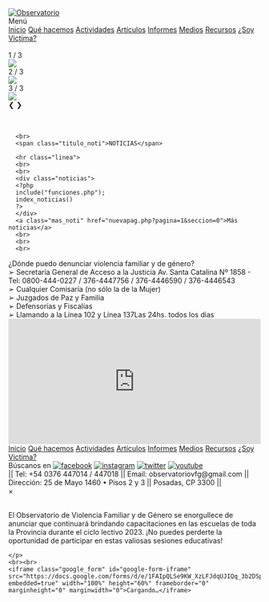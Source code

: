 <!DOCTYPE html>
<html lang="es">
<head>
<title>OBSERVATORIO</title>
<meta http-equiv="Content-Type" content="text/html; charset=utf-8"/>
<meta charset="utf-8">
<meta name="viewport" content="width=device-width, initial-scale=1">
<link rel="shortcut icon" href="favicon.png">
<LINK REL=StyleSheet HREF="estilos.css" TYPE="text/css">
<link rel="stylesheet" href="https://cdnjs.cloudflare.com/ajax/libs/font-awesome/4.7.0/css/font-awesome.min.css">
<script src="https://ajax.googleapis.com/ajax/libs/jquery/2.1.1/jquery.min.js"></script>
<script src="slider.js"></script>
<script src="menu_bar.js"></script>
<script src="popup.js"></script>

</head> 
<body>
<div class="encabezado">
<a href="index.php"><img class="observatorio" alt="Observatorio" src="imagenes/observatorio.png"></a>
</div>
<div class="contmenu" id="contmenu">  <!--Cambio de menu a contmenu -->
		<a class="botondelmenu">Menú</a><!--Cambio de menu_btn a botondelmenu -->
</div>
<nav class="barranavegacion" id="barranavegacion"><!--Cambio de nav a barranavegacion -->
      <a href="index.php">Inicio</a>
      <a href="quehacemos.php">Qué hacemos</a>
      <a href="nuevapag.php?pagina=1&seccion=1">Actividades</a>
      <a href="nuevapag.php?pagina=1&seccion=2">Artículos</a>
      <a href="nuevapag.php?pagina=1&seccion=3">Informes</a>
	<a href="nuevapag.php?pagina=1&seccion=4">Medios</a>
      <a href="nuevapag.php?pagina=1&seccion=5">Recursos</a>
      <a href="muestra_tests.php">¿Soy Victima?</a>
</nav>
<div class="cuerpo">
  <div class="columna medio">
      <br>
      <div class="slideshow-container">
          <div class="mySlides fade">
                <div class="numbertext">1 / 3</div>
                <img class="img_sli" src="imagenes/slid1.jpeg">
          </div>
          <div class="mySlides fade">
                <div class="numbertext">2 / 3</div>
                <img class="img_sli" src="imagenes/slid2.jpeg">
          </div>
          <div class="mySlides fade">
                <div class="numbertext">3 / 3</div>
                <img class="img_sli" src="imagenes/slid3.jpeg">
          </div>
          <a class="prev" onclick="plusSlides(-1)">&#10094;</a>
          <a class="next" onclick="plusSlides(1)">&#10095;</a>
      </div>
      <br>
      <br>

      <br>
      <span class="titulo_noti">NOTICIAS</span>
  
      <hr class="linea">
      <br>
      <br>
      <div class="noticias">
      <?php 
      include("funciones.php");
      index_noticias()
      ?>
      </div>
      <a class="mas_noti" href="nuevapag.php?pagina=1&seccion=0">Más noticias</a>
      <br>
      <br>
      <br>
  </div>
  <div class="columna side" >
      <?php /*proximas_act() */?>
      <div class="info_ref">
            <span class="titulo_prox" >¿Dónde puedo denunciar violencia familiar y de género?</span>
            <div class="row row_ref">➢ <span class="resaltar_ref">Secretaría General de Acceso a la Justicia</span><span class="under_ref"> Av. Santa Catalina Nº 1858 - Tel: 0800-444-0227 / 376-4447756 / 376-4446590 / 376-4446543</span></div>
            <div class="row row_ref">➢ Cualquier <span class="resaltar_ref">Comisaría</span> (no sólo la de la Mujer)</div>
            <div class="row row_ref">➢ <span class="resaltar_ref">Juzgados</span> de Paz y Familia</div>
            <div class="row row_ref">➢ <span class="resaltar_ref">Defensorías</span> y <span class="resaltar_ref">Fiscalías</span></div>
            <div class="row row_ref">➢ Llamando a la <span class="resaltar_ref">Línea 102</span> y <span class="resaltar_ref">Línea 137</span><span class="under_ref">Las 24hs. todos los dias</span></div>
      </div>
      <iframe width="100%" height="250px" src="https://www.youtube.com/embed/1xhfgWdzwac" frameborder="0" allow="accelerometer; autoplay; clipboard-write; encrypted-media; gyroscope; picture-in-picture" allowfullscreen></iframe>
  </div>
</div>
<div class="pie-pagina">
<div class="contebarra_pie">
      <a href="index.php">Inicio</a>
      <a href="quehacemos.php">Qué hacemos</a>
      <a href="nuevapag.php?pagina=1&seccion=1">Actividades</a>
      <a href="nuevapag.php?pagina=1&seccion=2">Artículos</a>
      <a href="nuevapag.php?pagina=1&seccion=3">Informes</a>
	<a href="nuevapag.php?pagina=1&seccion=4">Medios</a>
      <a href="nuevapag.php?pagina=1&seccion=5">Recursos</a>
      <a href="muestra_tests.php">¿Soy Victima?</a>
</div>
<div class="abajo_pie">
<div class="conteredes_pie">
      <span class="buscanos">Búscanos en</span>
      <a href="https://www.facebook.com/observatoriovfg/?ref=nf&hc_ref=ART2zx6GTWbxHdPmjptvXpoHkTVKTKgSuFX7H_3eu5PTDkJ63r04gl3eZEJMA2KT4fc&__tn__=%3C-R"><img class="redes_pie" src="imagenes/iconos/facebook.png" alt="facebook"></a>
      <a href="https://www.instagram.com/observatoriovfg/"><img class="redes_pie" src="imagenes/iconos/instagram.png" alt="instagram"></a>
      <a href="https://twitter.com/observatorio_g"><img class="redes_pie" src="imagenes/iconos/twitter.png" alt="twitter"></a>
      <a href="https://www.youtube.com/channel/UC7i1lKPYhw7USk4UiBpPhgw"><img class="redes_pie" src="imagenes/iconos/youtube.png" alt="youtube"></a>
</div>
<span class="contacto">||  Tel: +54 0376 447014 / 447018  ||  Email: observatoriovfg@gmail.com  ||  Dirección: 25 de Mayo 1460 • Pisos 2 y 3  ||  Posadas, CP 3300  ||</span>
</div>
</div>

<div id="popup">
  <div id="popup-content">
  <span class="close">&times;</span>
    <br><br>   
    <p class="texto_ext" id="texto_popup">El Observatorio de Violencia Familiar y de Género se enorgullece de anunciar que continuará brindando capacitaciones en las escuelas de toda la Provincia durante el ciclo lectivo 2023. 
    ¡No puedes perderte la oportunidad de participar en estas valiosas sesiones educativas!</p>
      
    </p>
    <br><br>
    <iframe class="google_form" id="google-form-iframe" src="https://docs.google.com/forms/d/e/1FAIpQLSe9KW_XzLFJdqUJIQq_3b2DSpI783wNvQcYWJLbOjX5Nyuw_A/viewform?embedded=true" width="100%" height="60%" frameborder="0" marginheight="0" marginwidth="0">Cargando…</iframe>
  </div>
</div>

</body>
</html>

